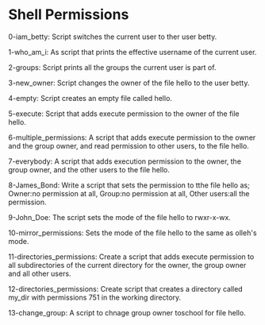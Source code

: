 # Shell Permissions

0-iam_betty: Script switches the current user to ther user betty.

1-who_am_i: As script that prints the effective username of the current user.

2-groups: Script prints all the groups the current user is part of.

3-new_owner: Script changes the owner of the file hello to the user betty.

4-empty: Script creates an empty file called hello.

5-execute: Script that adds execute permission to the owner of the file hello.

6-multiple_permissions: A script that adds execute permission to the owner and the group owner, and read permission to other users, to the file hello.

7-everybody: A script that adds execution permission to the owner, the group owner, and the other users to the file hello.

8-James_Bond: Write a script that sets the permission to tthe file hello as; Owner:no permission at all, Group:no permission at all, Other users:all the permission.

9-John_Doe: The script sets the mode of the file hello to rwxr-x-wx.

10-mirror_permissions: Sets the mode of the file hello to the same as olleh's mode.

11-directories_permissions: Create a script that adds execute permission to all subdirectories of the current directory for the owner, the group owner and all other users.

12-directories_permissions: Create script that creates a directory called my_dir with permissions 751 in the working directory.

13-change_group: A script to chnage group owner toschool for file hello. 
